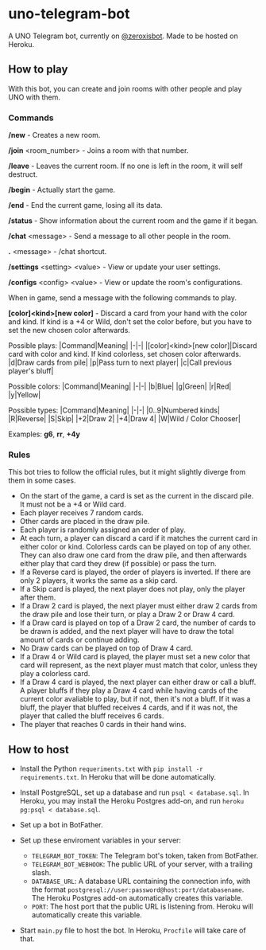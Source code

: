 # uno-telegram-bot

A UNO Telegram bot, currently on [@zeroxisbot](https://t.me/zeroxisbot). Made to be hosted on Heroku.

## How to play

With this bot, you can create and join rooms with other people and play UNO with them.

### Commands

**/new** - Creates a new room.

**/join** \<room_number\> - Joins a room with that number.

**/leave** - Leaves the current room. If no one is left in the room, it will self destruct.

**/begin** - Actually start the game.

**/end** - End the current game, losing all its data.

**/status** - Show information about the current room and the game if it began.

**/chat** \<message\> - Send a message to all other people in the room.

**.** \<message\> - /chat shortcut.

**/settings** \<setting\> \<value\> - View or update your user settings.

**/configs** \<config\> \<value\> - View or update the room's configurations.

When in game, send a message with the following commands to play.

**[color]\<kind\>[new color]** - Discard a card from your hand with the color and kind. If kind is a +4 or Wild, don't set the color before, but you have to set the new chosen color afterwards.

Possible plays:
|Command|Meaning|
|-|-|
|[color]\<kind\>[new color]|Discard card with color and kind. If kind colorless, set chosen color afterwards.
|d|Draw cards from pile|
|p|Pass turn to next player|
|c|Call previous player's bluff|

Possible colors:
|Command|Meaning|
|-|-|
|b|Blue|
|g|Green|
|r|Red|
|y|Yellow|

Possible types:
|Command|Meaning|
|-|-|
|0..9|Numbered kinds|
|R|Reverse|
|S|Skip|
|+2|Draw 2|
|+4|Draw 4|
|W|Wild / Color Chooser|

Examples: **g6**, **rr**, **+4y**

### Rules

This bot tries to follow the official rules, but it might slightly diverge from them in some cases.

* On the start of the game, a card is set as the current in the discard pile. It must not be a +4 or Wild card.
* Each player receives 7 random cards.
* Other cards are placed in the draw pile.
* Each player is randomly assigned an order of play.
* At each turn, a player can discard a card if it matches the current card in either color or kind. Colorless cards can be played on top of any other. They can also draw one card from the draw pile, and then afterwards either play that card they drew (if possible) or pass the turn.
* If a Reverse card is played, the order of players is inverted. If there are only 2 players, it works the same as a skip card.
* If a Skip card is played, the next player does not play, only the player after them.
* If a Draw 2 card is played, the next player must either draw 2 cards from the draw pile and lose their turn, or play a Draw 2 or Draw 4 card.
* If a Draw card is played on top of a Draw 2 card, the number of cards to be drawn is added, and the next player will have to draw the total amount of cards or continue adding.
* No Draw cards can be played on top of Draw 4 card.
* If a Draw 4 or Wild card is played, the player must set a new color that card will represent, as the next player must match that color, unless they play a colorless card.
* If a Draw 4 card is played, the next player can either draw or call a bluff. A player bluffs if they play a Draw 4 card while having cards of the current color avaliable to play, but if not, then it's not a bluff. If it was a bluff, the player that bluffed receives 4 cards, and if it was not, the player that called the bluff receives 6 cards.
* The player that reaches 0 cards in their hand wins.

## How to host

* Install the Python `requeriments.txt` with `pip install -r requirements.txt`. In Heroku that will be done automatically.

* Install PostgreSQL, set up a database and run `psql < database.sql`. In Heroku, you may install the Heroku Postgres add-on, and run `heroku pg:psql < database.sql`.

* Set up a bot in BotFather.

* Set up these enviroment variables in your server:
	* `TELEGRAM_BOT_TOKEN`: The Telegram bot's token, taken from BotFather.
	* `TELEGRAM_BOT_WEBHOOK`: The public URL of your server, with a trailing slash.
	* `DATABASE_URL`: A database URL containing the connection info, with the format `postgresql://user:password@host:port/databasename`. The Heroku Postgres add-on automatically creates this variable.
	* `PORT`: The host port that the public URL is listening from. Heroku will automatically create this variable.

* Start `main.py` file to host the bot. In Heroku, `Procfile` will take care of that.